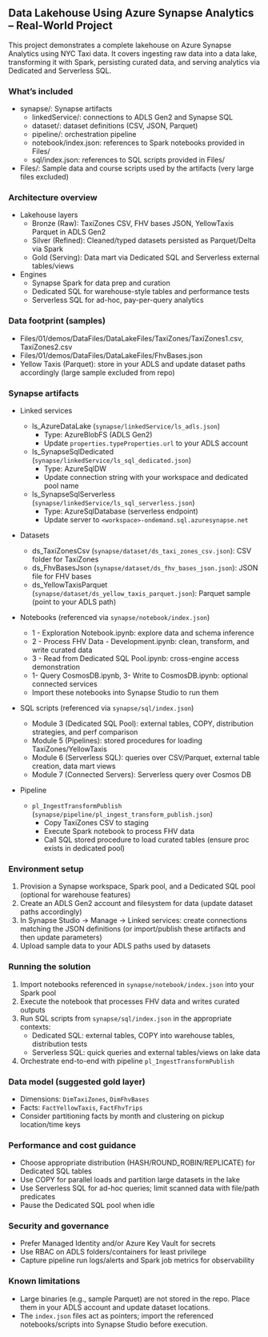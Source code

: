 ## Data Lakehouse Using Azure Synapse Analytics – Real-World Project

This project demonstrates a complete lakehouse on Azure Synapse Analytics using NYC Taxi data. It covers ingesting raw data into a data lake, transforming it with Spark, persisting curated data, and serving analytics via Dedicated and Serverless SQL.

### What’s included
- synapse/: Synapse artifacts
  - linkedService/: connections to ADLS Gen2 and Synapse SQL
  - dataset/: dataset definitions (CSV, JSON, Parquet)
  - pipeline/: orchestration pipeline
  - notebook/index.json: references to Spark notebooks provided in Files/
  - sql/index.json: references to SQL scripts provided in Files/
- Files/: Sample data and course scripts used by the artifacts (very large files excluded)

### Architecture overview
- Lakehouse layers
  - Bronze (Raw): TaxiZones CSV, FHV bases JSON, YellowTaxis Parquet in ADLS Gen2
  - Silver (Refined): Cleaned/typed datasets persisted as Parquet/Delta via Spark
  - Gold (Serving): Data mart via Dedicated SQL and Serverless external tables/views
- Engines
  - Synapse Spark for data prep and curation
  - Dedicated SQL for warehouse-style tables and performance tests
  - Serverless SQL for ad-hoc, pay-per-query analytics

### Data footprint (samples)
- Files/01/demos/DataFiles/DataLakeFiles/TaxiZones/TaxiZones1.csv, TaxiZones2.csv
- Files/01/demos/DataFiles/DataLakeFiles/FhvBases.json
- Yellow Taxis (Parquet): store in your ADLS and update dataset paths accordingly (large sample excluded from repo)

### Synapse artifacts
- Linked services
  - ls_AzureDataLake (`synapse/linkedService/ls_adls.json`)
    - Type: AzureBlobFS (ADLS Gen2)
    - Update `properties.typeProperties.url` to your ADLS account
  - ls_SynapseSqlDedicated (`synapse/linkedService/ls_sql_dedicated.json`)
    - Type: AzureSqlDW
    - Update connection string with your workspace and dedicated pool name
  - ls_SynapseSqlServerless (`synapse/linkedService/ls_sql_serverless.json`)
    - Type: AzureSqlDatabase (serverless endpoint)
    - Update server to `<workspace>-ondemand.sql.azuresynapse.net`

- Datasets
  - ds_TaxiZonesCsv (`synapse/dataset/ds_taxi_zones_csv.json`): CSV folder for TaxiZones
  - ds_FhvBasesJson (`synapse/dataset/ds_fhv_bases_json.json`): JSON file for FHV bases
  - ds_YellowTaxisParquet (`synapse/dataset/ds_yellow_taxis_parquet.json`): Parquet sample (point to your ADLS path)

- Notebooks (referenced via `synapse/notebook/index.json`)
  - 1 - Exploration Notebook.ipynb: explore data and schema inference
  - 2 - Process FHV Data - Development.ipynb: clean, transform, and write curated data
  - 3 - Read from Dedicated SQL Pool.ipynb: cross-engine access demonstration
  - 1- Query CosmosDB.ipynb, 3- Write to CosmosDB.ipynb: optional connected services
  - Import these notebooks into Synapse Studio to run them

- SQL scripts (referenced via `synapse/sql/index.json`)
  - Module 3 (Dedicated SQL Pool): external tables, COPY, distribution strategies, and perf comparison
  - Module 5 (Pipelines): stored procedures for loading TaxiZones/YellowTaxis
  - Module 6 (Serverless SQL): queries over CSV/Parquet, external table creation, data mart views
  - Module 7 (Connected Servers): Serverless query over Cosmos DB

- Pipeline
  - `pl_IngestTransformPublish` (`synapse/pipeline/pl_ingest_transform_publish.json`)
    - Copy TaxiZones CSV to staging
    - Execute Spark notebook to process FHV data
    - Call SQL stored procedure to load curated tables (ensure proc exists in dedicated pool)

### Environment setup
1) Provision a Synapse workspace, Spark pool, and a Dedicated SQL pool (optional for warehouse features)
2) Create an ADLS Gen2 account and filesystem for data (update dataset paths accordingly)
3) In Synapse Studio → Manage → Linked services: create connections matching the JSON definitions (or import/publish these artifacts and then update parameters)
4) Upload sample data to your ADLS paths used by datasets

### Running the solution
1) Import notebooks referenced in `synapse/notebook/index.json` into your Spark pool
2) Execute the notebook that processes FHV data and writes curated outputs
3) Run SQL scripts from `synapse/sql/index.json` in the appropriate contexts:
   - Dedicated SQL: external tables, COPY into warehouse tables, distribution tests
   - Serverless SQL: quick queries and external tables/views on lake data
4) Orchestrate end-to-end with pipeline `pl_IngestTransformPublish`

### Data model (suggested gold layer)
- Dimensions: `DimTaxiZones`, `DimFhvBases`
- Facts: `FactYellowTaxis`, `FactFhvTrips`
- Consider partitioning facts by month and clustering on pickup location/time keys

### Performance and cost guidance
- Choose appropriate distribution (HASH/ROUND_ROBIN/REPLICATE) for Dedicated SQL tables
- Use COPY for parallel loads and partition large datasets in the lake
- Use Serverless SQL for ad-hoc queries; limit scanned data with file/path predicates
- Pause the Dedicated SQL pool when idle

### Security and governance
- Prefer Managed Identity and/or Azure Key Vault for secrets
- Use RBAC on ADLS folders/containers for least privilege
- Capture pipeline run logs/alerts and Spark job metrics for observability

### Known limitations
- Large binaries (e.g., sample Parquet) are not stored in the repo. Place them in your ADLS account and update dataset locations.
- The `index.json` files act as pointers; import the referenced notebooks/scripts into Synapse Studio before execution.
